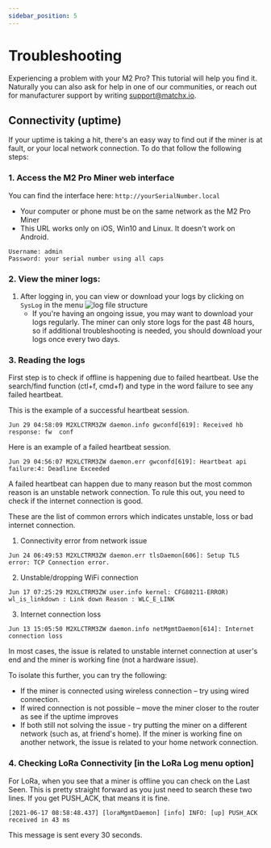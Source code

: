 ```yaml
---
sidebar_position: 5
---
```


# Troubleshooting
Experiencing a problem with your M2 Pro? This tutorial will help you find it. Naturally you can also ask for help in one of our communities, or reach out for manufacturer support by writing [support@matchx.io](mailto:support@matchx.io).

## Connectivity (uptime)
If your uptime is taking a hit, there's an easy way to find out if the miner is at fault, or your local network connection. To do that follow the following steps:
### 1. Access the M2 Pro Miner web interface 
You can find the interface here: `http://yourSerialNumber.local`
  * Your computer or phone must be on the same network as the M2 Pro Miner
  * This URL works only on iOS, Win10 and Linux. It doesn't work on Android.
```
Username: admin
Password: your serial number using all caps
```



### 2. View the miner logs:
1. After logging in, you can view or download your logs by clicking on `SysLog` in the menu
   ![log file structure](/img/troubleshooting/sysLog.png)
   * If you're having an ongoing issue, you may want to download your logs regularly. The miner can only store logs for the past 48 hours, so if additional troubleshooting is needed, you should download your logs once every two days.
### 3. Reading the logs   

First step is to check if offline is happening due to failed heartbeat. Use the search/find function (ctl+f, cmd+f) and type in the word failure to see any failed heartbeat.
    
This is the example of a successful heartbeat session.
  ```
  Jun 29 04:58:09 M2XLCTRM3ZW daemon.info gwconfd[619]: Received hb response: fw  conf
  ```
Here is an example of a failed heartbeat session. 

```
Jun 29 04:56:07 M2XLCTRM3ZW daemon.err gwconfd[619]: Heartbeat api failure:4: Deadline Exceeded
```
A failed heartbeat can happen due to many reason but the most common reason is an unstable network connection. To rule this out, you need to check if the internet connection is good. 

These are the list of common errors which indicates unstable, loss or bad internet connection.
1. Connectivity error from network issue
```
Jun 24 06:49:53 M2XLCTRM3ZW daemon.err tlsDaemon[606]: Setup TLS error: TCP Connection error.
```

2. Unstable/dropping WiFi connection
```
Jun 17 07:25:29 M2XLCTRM3ZW user.info kernel: CFG80211-ERROR) wl_is_linkdown : Link down Reason : WLC_E_LINK
```
3. Internet connection loss 
```
Jun 13 15:05:50 M2XLCTRM3ZW daemon.info netMgmtDaemon[614]: Internet connection loss
```

In most cases, the issue is related to unstable internet connection at user's end and the miner is working fine (not a hardware issue).

To isolate this further,  you can try the following:
* If the miner is connected using wireless connection – try using wired connection.
* If wired connection is not possible – move the miner closer to the router as see if the uptime improves
* If both still not solving the issue - try putting the miner on a different network (such as, at friend's home). If the miner is working fine on another network, the issue is related to your home network connection.

### 4. Checking LoRa Connectivity [in the LoRa Log menu option]
For LoRa, when you see that a miner is offline you can check on the Last Seen. This is pretty straight forward as you just need to search these two lines. If you get PUSH_ACK, that means it is fine.
```
[2021-06-17 08:58:48.437] [loraMgmtDaemon] [info] INFO: [up] PUSH_ACK received in 43 ms
```
This message is sent every 30 seconds.


